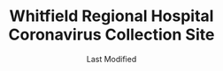---
layout: location-page
date: Last Modified
description: "Local COVID-19 testing is available at Whitfield Regional Hospital Coronavirus Collection Site in Demopolis, Alabama, USA."
permalink: "locations/alabama/demopolis/whitfield-regional-hospital-coronavirus-collection-site/"
tags:
  - locations
  - alabama
title: Whitfield Regional Hospital Coronavirus Collection Site
uniqueName: whitfield-regional-hospital-coronavirus-collection-site
state: Alabama
stateAbbr: AL
hood: "Demopolis"
address: "105 US-80 East"
city: "Demopolis"
zip: "36732"
zipsNearby: "35441 36720 35442 36721 36722 35443 36723 35034 35444 35446 36726 36727 35447 36728 35042 35448 35449 36524 35452 35453 36435 36732 36736 35456 35457 35458 35459 35460 35462 36738 36740 35463 36444 36436 36446 36741 35464 36742 35466 36744 36451 36745 36749 36793 36748 35470 36751 36754 36750 36756 36759 36761 35474 36763 36764 36765 35473 35475 35476 36766 36767 35477 36769 36758 35469 35480 36792 35481 36773 36775 36776 36701 36702 36703 36790 36782 36783 36762 36784 35401 35402 35403 35404 35405 35406 35407 35485 35486 35487 36785 36786 35490 36481 35184 35491 36482 35188 36901 36904 36907 36908 36910 36912 36913 36915 36916 36919 36921 36922 36925 39320 39325 39326 39328 39330 39335 39341 39342 39301 39302 39303 39304 39305 39307 39309 39352 39354 39355 39358 39361 39363 39364" 
mapUrl: "http://maps.apple.com/?q=Whitfield+Regional+Hospital+Coronavirus+Collection+Site&address=105+US-80+East,Demopolis,Alabama,36732"
locationType: Please contact for drive-thru/walk-in availability.
phone: "888-264-2256"
website: "https://wbhm.org/feature/2020/can-get-tested-covid-19/"
onlineBooking: undefined
closed: undefined
closedUpdate: June 30th, 2020
notes: ""
days: Everyday
hours: 9AM-1PM
ctaMessage: Learn more
ctaUrl: "https://wbhm.org/feature/2020/can-get-tested-covid-19/"
---